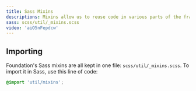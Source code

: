 ```yaml
---
title: Sass Mixins
descriptions: Mixins allow us to reuse code in various parts of the framework. Foundation includes mixins for clearfixes, visibility, icons, shapes, and more.
sass: scss/util/_mixins.scss
video: 'aiO5nFepdcw'
---
```


## Importing

Foundation's Sass mixins are all kept in one file: `scss/util/_mixins.scss`. To import it in Sass, use this line of code:

```scss
@import 'util/mixins';
```

